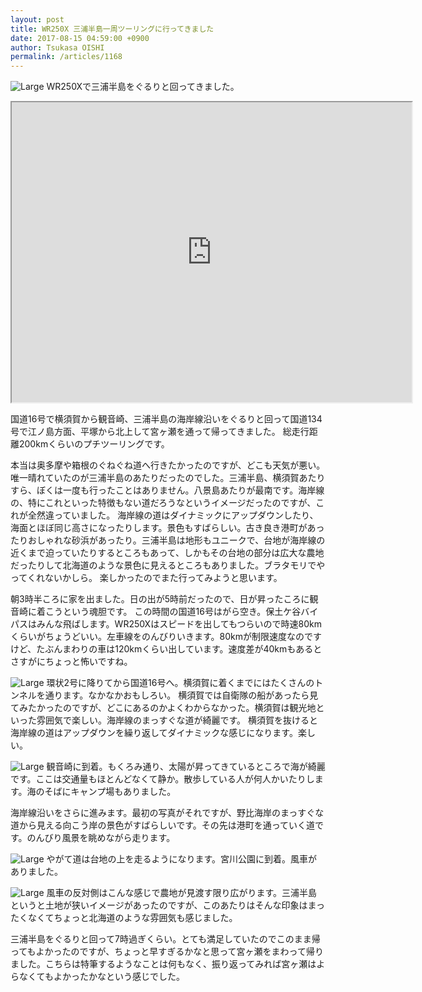 ```yaml
---
layout: post
title: WR250X 三浦半島一周ツーリングに行ってきました
date: 2017-08-15 04:59:00 +0900
author: Tsukasa OISHI
permalink: /articles/1168
---
```


![Large](https://s3-ap-northeast-1.amazonaws.com/kaeruspoon/images/349/large.jpeg?1502735596)
WR250Xで三浦半島をぐるりと回ってきました。

<iframe src="https://www.google.com/maps/d/embed?mid=1gR9IeXpru3sUiBcB8u_xmsLTNeU" width="640" height="480"></iframe>

国道16号で横須賀から観音崎、三浦半島の海岸線沿いをぐるりと回って国道134号で江ノ島方面、平塚から北上して宮ヶ瀬を通って帰ってきました。
総走行距離200kmくらいのプチツーリングです。

本当は奥多摩や箱根のぐねぐね道へ行きたかったのですが、どこも天気が悪い。唯一晴れていたのが三浦半島のあたりだったのでした。三浦半島、横須賀あたりすら、ぼくは一度も行ったことはありません。八景島あたりが最南です。海岸線の、特にこれといった特徴もない道だろうなというイメージだったのですが、これが全然違っていました。
海岸線の道はダイナミックにアップダウンしたり、海面とほぼ同じ高さになったりします。景色もすばらしい。古き良き港町があったりおしゃれな砂浜があったり。三浦半島は地形もユニークで、台地が海岸線の近くまで迫っていたりするところもあって、しかもその台地の部分は広大な農地だったりして北海道のような景色に見えるところもありました。ブラタモリでやってくれないかしら。
楽しかったのでまた行ってみようと思います。

朝3時半ころに家を出ました。日の出が5時前だったので、日が昇ったころに観音崎に着こうという魂胆です。
この時間の国道16号はがら空き。保土ケ谷バイパスはみんな飛ばします。WR250Xはスピードを出してもつらいので時速80kmくらいがちょうどいい。左車線をのんびりいきます。80kmが制限速度なのですけど、たぶんまわりの車は120kmくらい出しています。速度差が40kmもあるとさすがにちょっと怖いですね。

![Large](https://s3-ap-northeast-1.amazonaws.com/kaeruspoon/images/350/large.jpeg?1502739356)
環状2号に降りてから国道16号へ。横須賀に着くまでにはたくさんのトンネルを通ります。なかなかおもしろい。
横須賀では自衛隊の船があったら見てみたかったのですが、どこにあるのかよくわからなかった。横須賀は観光地といった雰囲気で楽しい。海岸線のまっすぐな道が綺麗です。
横須賀を抜けると海岸線の道はアップダウンを繰り返してダイナミックな感じになります。楽しい。

![Large](https://s3-ap-northeast-1.amazonaws.com/kaeruspoon/images/351/large.jpeg?1502739591)
観音崎に到着。もくろみ通り、太陽が昇ってきているところで海が綺麗です。ここは交通量もほとんどなくて静か。散歩している人が何人かいたりします。海のそばにキャンプ場もありました。

海岸線沿いをさらに進みます。最初の写真がそれですが、野比海岸のまっすぐな道から見える向こう岸の景色がすばらしいです。その先は港町を通っていく道です。のんびり風景を眺めながら走ります。

![Large](https://s3-ap-northeast-1.amazonaws.com/kaeruspoon/images/352/large.jpeg?1502740129)
やがて道は台地の上を走るようになります。宮川公園に到着。風車がありました。

![Large](https://s3-ap-northeast-1.amazonaws.com/kaeruspoon/images/353/large.jpeg?1502740198)
風車の反対側はこんな感じで農地が見渡す限り広がります。三浦半島というと土地が狭いイメージがあったのですが、このあたりはそんな印象はまったくなくてちょっと北海道のような雰囲気も感じました。

三浦半島をぐるりと回って7時過ぎくらい。とても満足していたのでこのまま帰ってもよかったのですが、ちょっと早すぎるかなと思って宮ヶ瀬をまわって帰りました。こちらは特筆するようなことは何もなく、振り返ってみれば宮ヶ瀬はよらなくてもよかったかなという感じでした。
